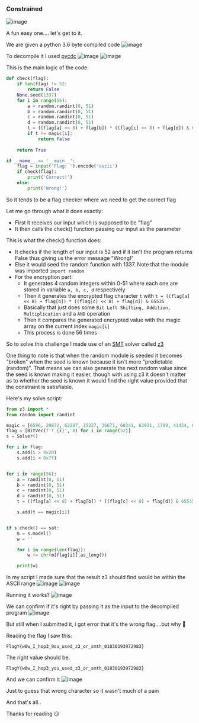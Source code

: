<h3> Constrained </h3>

![image](https://github.com/h4ckyou/h4ckyou.github.io/assets/127159644/208ff74c-1513-412b-ad29-99795b850e4c)

A fun easy one.... let's get to it.

We are given a python 3.6 byte compiled code
![image](https://github.com/h4ckyou/h4ckyou.github.io/assets/127159644/f3933fbf-d0e4-423d-92e1-155dfb52e46b)

To decompile it I used [pycdc](https://github.com/zrax/pycdc)
![image](https://github.com/h4ckyou/h4ckyou.github.io/assets/127159644/bf67e553-fc24-47a2-986b-d4c21955b299)
![image](https://github.com/h4ckyou/h4ckyou.github.io/assets/127159644/ca36b98e-1956-44b1-beb4-4e3ee5632f85)

This is the main logic of the code:

```python
def check(flag):
    if len(flag) != 52:
        return False
    None.seed(1337)
    for i in range(56):
        a = random.randint(0, 51)
        b = random.randint(0, 51)
        c = random.randint(0, 51)
        d = random.randint(0, 51)
        t = ((flag[a] << 8) + flag[b]) * ((flag[c] << 8) + flag[d]) & 65535
        if t != magic[i]:
            return False
    
    return True

if __name__ == '__main__':
    flag = input('Flag: ').encode('ascii')
    if check(flag):
        print('Correct!')
    else:
        print('Wrong!')
```

So it tends to be a flag checker where we need to get the correct flag 

Let me go through what it does exactly:
- First it receives our input which is supposed to be "flag"
- It then calls the check() function passing our input as the parameter

This is what the check() function does:
- It checks if the length of our input is 52 and if it isn't the program returns False thus giving us the error message "Wrong!"
- Else it would seed the random function with 1337. Note that the module was imported `import random`
- For the encryption part:
  - It generates 4 random integers within 0-51 where each one are stored in variable `a, b, c, d` respectively
  - Then it generates the encrypted flag character `t` with `t = ((flag[a] << 8) + flag[b]) * ((flag[c] << 8) + flag[d]) & 65535`
  - Basically that just does some `Bit Left Shifting, Addition, Multiplication` and a `AND` operation
  - Then it compares the generated encrypted value with the magic array on the current index `magic[i]`
  - This process is done 56 times
 

So to solve this challenge I made use of an [SMT](https://en.wikipedia.org/wiki/Satisfiability_modulo_theories) solver called [z3](https://github.com/Z3Prover/z3)

One thing to note is that when the random module is seeded it becomes "broken" when the seed is known because it isn't more "predictable (random)". That means we can also generate the next random value since the seed is known making it easier, though with using z3 it doesn't matter as to whether the seed is known it would find the right value provided that the constraint is satisfiable.

Here's my solve script:

```python
from z3 import *
from random import randint

magic = [6596, 29872, 62287, 15227, 36671, 60341, 63931, 1709, 41434, 63916, 60583, 25325, 38705, 55592, 60787, 38714, 17528, 44216, 27185, 8035, 15695, 26256, 40808, 56784, 29555, 46895, 34850, 64576, 18532, 144, 31896, 4615, 17391, 26277, 32664, 8643, 13327, 16877, 43771, 54171, 59881, 62544, 54976, 10049, 30360, 9514, 26232, 21331, 17184, 2651, 63297, 1680, 54032, 43896, 6491, 56666, 48037]
flag = [BitVec(f'f_{i}', 8) for i in range(52)]
s = Solver()

for i in flag:
    s.add(i > 0x20)
    s.add(i < 0x7f)


for i in range(56):
    a = randint(0, 51)
    b = randint(0, 51)
    c = randint(0, 51)
    d = randint(0, 51)
    t = ((flag[a] << 8) + flag[b]) * ((flag[c] << 8) + flag[d]) & 65535

    s.add(t == magic[i])


if s.check() == sat:
    m = s.model()
    w = ''

    for i in range(len(flag)):
        w += chr(m[flag[i]].as_long())

    print(w)
```

In my script I made sure that the result z3 should find would be within the ASCII range
![image](https://github.com/h4ckyou/h4ckyou.github.io/assets/127159644/a6ab4d30-b136-4d61-b585-e5fd727020b0)
![image](https://github.com/h4ckyou/h4ckyou.github.io/assets/127159644/83b4a3da-eab7-4567-b990-8df073292c03)

Running it works?
![image](https://github.com/h4ckyou/h4ckyou.github.io/assets/127159644/33269640-f193-414d-83b6-177c32cf7c4f)

We can confirm if it's right by passing it as the input to the decompiled program
![image](https://github.com/h4ckyou/h4ckyou.github.io/assets/127159644/2cfc0996-01af-4847-992e-8fbd958b4e01)

But still when I submitted it, i got error that it's the wrong flag....but why 🤔

Reading the flag I saw this:

```
FlagY{w0w_I_hop3_9ou_used_z3_or_smth_01830193972983}
```

The right value should be:

```
FlagY{w0w_I_hop3_you_used_z3_or_smth_01830193972983}
```

And we can confirm it
![image](https://github.com/h4ckyou/h4ckyou.github.io/assets/127159644/de2d3aa8-e089-46c9-909c-e2dc1cd497ce)

Just to guess that wrong character so it wasn't much of a pain

And that's all..

Thanks for reading 😏


















